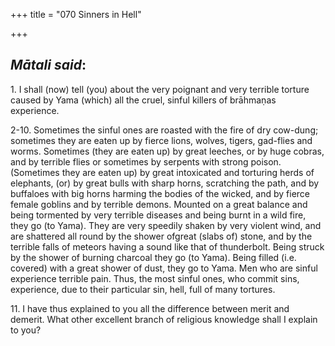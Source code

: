 +++
title = "070  Sinners in Hell"

+++
 

## *Mātali said*:

1\. I shall (now) tell (you) about the very poignant and very terrible torture caused by Yama (which) all the cruel, sinful killers of brāhmaṇas experience.

2-10. Sometimes the sinful ones are roasted with the fire of dry cow-dung; sometimes they are eaten up by fierce lions, wolves, tigers, gad-flies and worms. Sometimes (they are eaten up) by great leeches, or by huge cobras, and by terrible flies or sometimes by serpents with strong poison. (Sometimes they are eaten up) by great intoxicated and torturing herds of elephants, (or) by great bulls with sharp horns, scratching the path, and by buffaloes with big horns harming the bodies of the wicked, and by fierce female goblins and by terrible demons. Mounted on a great balance and being tormented by very terrible diseases and being burnt in a wild fire, they go (to Yama). They are very speedily shaken by very violent wind, and are shattered all round by the shower ofgreat (slabs of) stone, and by the terrible falls of meteors having a sound like that of thunderbolt. Being struck by the shower of burning charcoal they go (to Yama). Being filled (i.e. covered) with a great shower of dust, they go to Yama. Men who are sinful experience terrible pain. Thus, the most sinful ones, who commit sins, experience, due to their particular sin, hell, full of many tortures.

11\. I have thus explained to you all the difference between merit and demerit. What other excellent branch of religious knowledge shall I explain to you?


